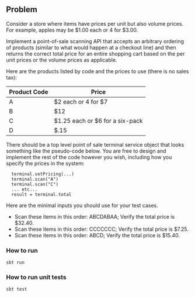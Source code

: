## Problem

Consider a store where items have prices per unit but also volume prices. 
For example, apples may be $1.00 each or 4 for $3.00. 

Implement a point-of-sale scanning API that accepts an arbitrary ordering of products (similar to what would happen at a checkout line) and then returns the correct total price for an entire shopping cart based on the per unit prices or the volume prices as applicable.

Here are the products listed by code and the prices to use (there is no sales tax):
  
  | Product Code | Price |
  | ------------ | ----- |
  | A |	$2 each or 4 for $7 |
  | B |	$12 |
  | C |	$1.25 each or $6 for a six-pack |
  | D |	$.15 |
  
There should be a top level point of sale terminal service object that looks something like the pseudo-code below. You are free to design and implement the rest of the code however you wish, including how you specify the prices in the system:

``` 
  terminal.setPricing(...) 
  terminal.scan("A") 
  terminal.scan("C") 
  ... etc... 
  result = terminal.total
```

Here are the minimal inputs you should use for your test cases. 
- Scan these items in this order: ABCDABAA; Verify the total price is $32.40.
-  Scan these items in this order: CCCCCCC; Verify the total price is $7.25.
-  Scan these items in this order: ABCD; Verify the total price is $15.40.

### How to run 
`sbt run`

### How to run unit tests
`sbt test`

